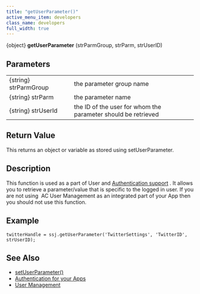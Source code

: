 ```yaml
---
title: "getUserParameter()"
active_menu_item: developers
class_name: developers
full_width: true
---
```



{object} **getUserParameter** (strParmGroup, strParm, strUserID)

## Parameters

<table>
<tr>
<td width="181">
{string} strParmGroup

</td>
<td width="18">
</td>
<td width="681">
the parameter group name

</td>
</tr>
<tr>
<td width="181">
{string} strParm

</td>
<td width="18">
</td>
<td width="681">
the parameter name

</td>
</tr>
<tr>
<td width="181">
{string} strUserId

</td>
<td width="18">
</td>
<td width="681">
the ID of the user for whom the parameter should be retrieved

</td>
</tr>
</table>

## Return Value

This returns an object or variable as stored using setUserParameter.

## Description

This function is used as a part of User and [Authentication support](/developers/user-guide/product-guide/advanced-features/authentication-for-your-apps/) . It allows you to retrieve a parameter/value that is specific to the logged in user. If you are not using  AC User Management as an integrated part of your App then you should not use this function.

## Example

    twitterHandle = ssj.getUserParameter('TwitterSettings', 'TwitterID', strUserID);
   

## See Also

 - [setUserParameter()](/developers/user-guide/scripting-apis/server-side-api/ssj-object/miscellaneous/setuserparameter)
 - [Authentication for your Apps](/developers/user-guide/product-guide/advanced-features/authentication-for-your-apps/)
 - [User Management](/developers/user-guide/scripting-apis/server-side-api/sys-object/user-management/)

